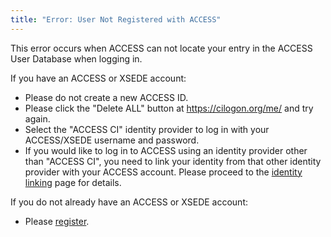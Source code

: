 ```yaml
---
title: "Error: User Not Registered with ACCESS"
---
```


This error occurs when ACCESS can not locate your entry in the ACCESS User Database when logging in.

If you have an ACCESS or XSEDE account:
* Please do not create a new ACCESS ID.
* Please click the "Delete ALL" button at <https://cilogon.org/me/> and try again.
* Select the "ACCESS CI" identity provider to log in with your ACCESS/XSEDE username and password.
* If you would like to log in to ACCESS using an identity provider other than "ACCESS CI", you need to link your identity from that other identity provider with your ACCESS account. Please proceed to the [identity linking](/id-linking) page for details.

If you do not already have an ACCESS or XSEDE account:
* Please [register](/new-user).
